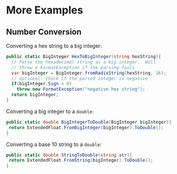 # More Examples

## Number Conversion

Converting a hex string to a big integer:
```c#
public static BigInteger HexToBigInteger(string hexString){
  // Parse the hexadecimal string as a big integer.  Will
  // throw a FormatException if the parsing fails
  var bigInteger = BigInteger.fromRadixString(hexString, 16);
  // Optional: Check if the parsed integer is negative
  if(bigInteger.Sign < 0)
    throw new FormatException("negative hex string");
  return bigInteger;
}
```

Converting a big integer to a `double`:
```c#
public static double BigIntegerToDouble(BigInteger bigInteger){
 return ExtendedFloat.FromBigInteger(bigInteger).ToDouble();
}
```

Converting a base 10 string to a `double`:
```c#
public static double StringToDouble(string str){
 return ExtendedFloat.FromString(bigInteger).ToDouble();
}
```
